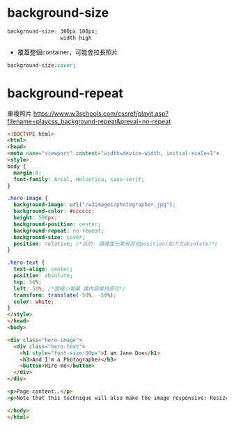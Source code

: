 #  background-size
```css
background-size: 300px 100px;
                 width high
```
- 覆蓋整個container，可能會拉長照片
```css
background-size:cover;
```

# background-repeat
重複照片
https://www.w3schools.com/cssref/playit.asp?filename=playcss_background-repeat&preval=no-repeat
```html
<!DOCTYPE html>
<html>
<head>
<meta name="viewport" content="width=device-width, initial-scale=1">
<style>
body {
  margin:0;
  font-family: Arial, Helvetica, sans-serif;
}

.hero-image {
  background-image: url("/w3images/photographer.jpg");
  background-color: #cccccc;
  height: 500px;
  background-position: center;
  background-repeat: no-repeat;
  background-size: cover;
  position: relative; /*目的: 讓裡面元素有其他position(如下方absolute)*/
}

.hero-text {
  text-align: center;
  position: absolute;
  top: 50%;
  left: 50%; /*當縮小螢幕 讓內容維持原位*/
  transform: translate(-50%, -50%);
  color: white;
}
</style>
</head>
<body>

<div class="hero-image">
  <div class="hero-text">
    <h1 style="font-size:50px">I am Jane Doe</h1>
    <h3>And I'm a Photographer</h3>
    <button>Hire me</button>
  </div>
</div>

<p>Page content..</p>
<p>Note that this technique will also make the image responsive: Resize the browser window to see the effect.</p>

</body>
</html>

```
